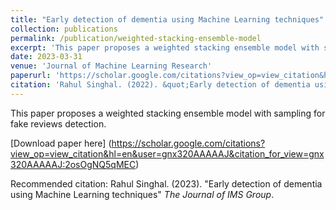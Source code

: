 ```yaml
---
title: "Early detection of dementia using Machine Learning techniques"
collection: publications
permalink: /publication/weighted-stacking-ensemble-model
excerpt: 'This paper proposes a weighted stacking ensemble model with sampling for fake reviews detection.'
date: 2023-03-31
venue: 'Journal of Machine Learning Research'
paperurl: 'https://scholar.google.com/citations?view_op=view_citation&hl=en&user=gnx320AAAAAJ&citation_for_view=gnx320AAAAAJ:d1gkVwhDpl0C'
citation: 'Rahul Singhal. (2022). &quot;Early detection of dementia using Machine Learning techniques&quot; <i>The Journal of IMS Group</i>.'
---
```

This paper proposes a weighted stacking ensemble model with sampling for fake reviews detection.

[Download paper here]
(https://scholar.google.com/citations?view_op=view_citation&hl=en&user=gnx320AAAAAJ&citation_for_view=gnx320AAAAAJ:2osOgNQ5qMEC)

Recommended citation: Rahul Singhal. (2023). "Early detection of dementia using Machine Learning techniques" <i>The Journal of IMS Group</i>.
